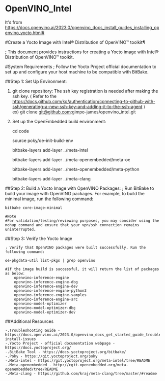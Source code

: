 # OpenVINO_Intel 
 It's from https://docs.openvino.ai/2023.0/openvino_docs_install_guides_installing_openvino_yocto.html#


#Create a Yocto Image with Intel® Distribution of OpenVINO™ toolkit¶

  ; This document provides instructions for creating a Yocto image with Intel® Distribution of OpenVINO™ toolkit.


#System Requirements
  ; Follow the Yocto Project official documentation to set up and configure your host machine to be compatible with BitBake.


##Step 1: Set Up Environment:  
  1. git clone repository:
       The ssh key registration is needed after making the ssh key. ( Refer to the  https://docs.github.com/ko/authentication/connecting-to-github-with-ssh/generating-a-new-ssh-key-and-adding-it-to-the-ssh-agent  )  
       ex)  git clone git@github.com:gimpo-james/openvino_intel.git

  2. Set up the OpenEmbedded build environment:
  
      cd code 

      source poky/oe-init-build-env

      bitbake-layers add-layer ../meta-intel

      bitbake-layers add-layer ../meta-openembedded/meta-oe

      bitbake-layers add-layer ../meta-openembedded/meta-python

      bitbake-layers add-layer ../meta-clang


##Step 2: Build a Yocto Image with OpenVINO Packages:
    ; Run BitBake to build your image with OpenVINO packages. For example, to build the minimal image, run the following command:

    bitbake core-image-minimal

    #Note
    #For validation/testing/reviewing purposes, you may consider using the nohup command and ensure that your vpn/ssh connection remains uninterrupted.


##Step 3: Verify the Yocto Image

    ; Verify that OpenVINO packages were built successfully. Run the following command:

    oe-pkgdata-util list-pkgs | grep openvino

    #If the image build is successful, it will return the list of packages as below:
        openvino-inference-engine
        openvino-inference-engine-dbg
        openvino-inference-engine-dev
        openvino-inference-engine-python3
        openvino-inference-engine-samples
        openvino-inference-engine-src
        openvino-model-optimizer
        openvino-model-optimizer-dbg
        openvino-model-optimizer-dev


##Additional Resources

    -.Troubleshooting Guide -https://docs.openvino.ai/2023.0/openvino_docs_get_started_guide_troubleshooting_issues.html#yocto-install-issues
    -.Yocto Project - official documentation webpage - https://docs.yoctoproject.org/
    -.BitBake Tool - https://docs.yoctoproject.org/bitbake/
    -.Poky - https://git.yoctoproject.org/poky
    -.Meta-intel - https://git.yoctoproject.org/meta-intel/tree/README
    -.Meta-openembedded - http://cgit.openembedded.org/meta-openembedded/tree/README
    -.Meta-clang - https://github.com/kraj/meta-clang/tree/master/#readme


